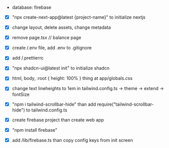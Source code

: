 - database: firebase

- [x] "npx create-next-app@latest {project-name}" to initialize nextjs
- [x] change layout, delete assets, change metadata
- [x] remove page.tsx // balance page
- [x] create /.env file, add .env to .gitignore
- [x] add /.prettierrc

- [x] "npx shadcn-ui@latest init" to initialize shadcn
- [x] html, body, :root { height: 100% } thing at app/globals.css
- [x] change text lineheights to 1em in tailwind.config.ts -> theme -> extend -> fontSize
- [x] "npm i tailwind-scrollbar-hide" than add require("tailwind-scrollbar-hide") to tailwind.config.ts

- [x] create firebase project than create web app
- [x] "npm install firebase"
- [x] add /lib/firebase.ts than copy config keys from init screen
